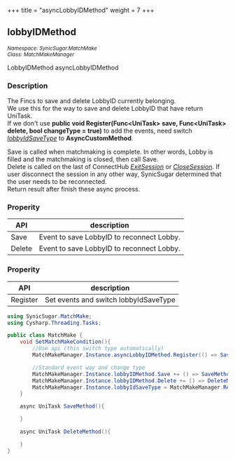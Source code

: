 +++
title = "asyncLobbyIDMethod"
weight = 7
+++
## lobbyIDMethod
<small>*Namespace: SynicSugar.MatchMake* <br>
*Class: MatchMakeManager* </small>

LobbyIDMethod asyncLobbyIDMethod


### Description
The Fincs to save and delete LobbyID currently belonging.<br>
We use this for the way to save and delete LobbyID that have return UniTask.<br>
If we don't use **public void Register(Func&lt;UniTask&gt; save, Func&lt;UniTask&gt; delete, bool changeType = true)** to add the events, need switch *[lobbyIdSaveType](../MatchMakeManager/lobbyidsavetype)* to **AsyncCustomMethod**.


Save is called when matchmaking is complete. In other words, Lobby is filled and the matchmaking is closed, then call Save.<br>
Delete is called on the last of ConnectHub *[ExitSession](../../SynicSugar.P2P/ConnectHub/exitsession)* or *[CloseSession](../../SynicSugar.P2P/ConnectHub/exitsession)*. If user disconnect the session in any other way, SynicSugar determined that the user needs to be reconnected.<br>
Return result after finish these async process.

### Properity
| API | description |
|---|---|
| Save | Event to save LobbyID to reconnect Lobby. |
| Delete | Event to save LobbyID to reconnect Lobby. |


### Properity
| API | description |
|---|---|
| Register | Set events and switch lobbyIdSaveType |


```cs
using SynicSugar.MatchMake;
using Cysharp.Threading.Tasks;

public class MatchMake {
    void SetMatchMakeCondition(){
        //Use api (this switch type automatically)
        MatchMakeManager.Instance.asyncLobbyIDMethod.Register(() => SaveMethod(), () => DeleteMethod());

        //Standard event way and change type
        MatchMakeManager.Instance.lobbyIDMethod.Save += () => SaveMethod();
        MatchMakeManager.Instance.lobbyIDMethod.Delete += () => DeleteMethod();
        MatchMakeManager.Instance.lobbyIdSaveType = MatchMakeManager.RecconectLobbyIdSaveType.AsyncCustomMethod;
    }

    async UniTask SaveMethod(){

    }

    async UniTask DeleteMethod(){

    }
}
```